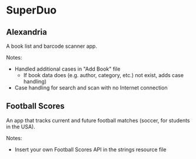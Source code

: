 # SuperDuo

Alexandria 
----------
A book list and barcode scanner app.

Notes:
- Handled additional cases in "Add Book" file
  - If book data does (e.g. author, category, etc.) not exist, adds case handling) 
- Case handling for search and scan with no Internet connection

Football Scores
----------------
An app that tracks current and future football matches (soccer, for students in the USA).

Notes:
- Insert your own Football Scores API in the strings resource file 
